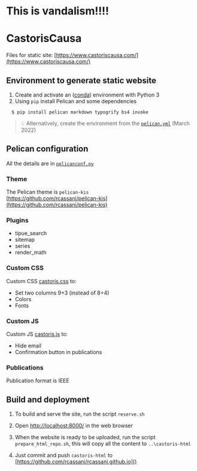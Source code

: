 # This is vandalism!!!!
# CastorisCausa
Files for static site: [https://www.castoriscausa.com/](https://www.castoriscausa.com/)

## Environment to generate static website
1. Create and activate an ([conda](https://docs.conda.io/projects/conda/en/latest/index.html)) environment with Python 3
2. Using `pip` install Pelican and some dependencies
```
  $ pip install pelican markdown typogrify bs4 invoke
```
>💡 Alternatively, create the environment from the [`pelican.yml`](pelican.yml) (March 2022)

## Pelican configuration
All the details are in [`pelicanconf.py`](pelicanconf.py)

### Theme
The Pelican theme is `pelican-kis`  
  [https://github.com/rcassani/pelican-kis](https://github.com/rcassani/pelican-kis)

### Plugins
 * tipue_search
 * sitemap
 * series
 * render_math

### Custom CSS
Custom CSS [castoris.css](/content/custom_css/castoris.css) to:
  * Set two columns 9+3 (instead of 8+4)
  * Colors
  * Fonts

### Custom JS
Custom JS [castoris.js](/content/custom_js/castoris.js) to:
  * Hide email
  * Confirmation button in publications

### Publications
Publication format is IEEE

## Build and deployment
1. To build and serve the site, run the script `reserve.sh`

2. Open [http://localhost:8000/](http://localhost:8000/) in the web browser

3. When the website is ready to be uploaded, run the script `prepare_html_repo.sh`, this will copy all the content to `..\castoris-html`

4. Just commit and push `castoris-html` to [https://github.com/rcassani/rcassani.github.io]()
